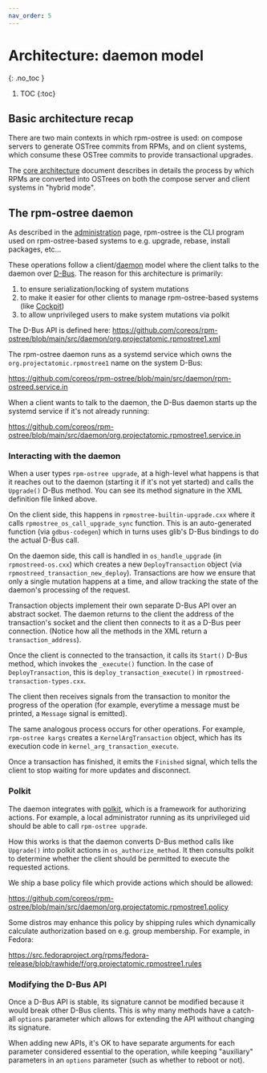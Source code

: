```yaml
---
nav_order: 5
---
```


# Architecture: daemon model
{: .no_toc }

1. TOC
{:toc}

## Basic architecture recap

There are two main contexts in which rpm-ostree is used: on compose servers to
generate OSTree commits from RPMs, and on client systems, which consume these
OSTree commits to provide transactional upgrades.

The [core architecture](architecture-core) document describes in details the
process by which RPMs are converted into OSTrees on both the compose server and
client systems in "hybrid mode".

## The rpm-ostree daemon

As described in the [administration](administrator-handbook) page, rpm-ostree is
the CLI program used on rpm-ostree-based systems to e.g. upgrade, rebase,
install packages, etc...

These operations follow a
client/[daemon](https://en.wikipedia.org/wiki/Daemon_(computing)) model where
the client talks to the daemon over
[D-Bus](https://www.freedesktop.org/wiki/Software/dbus/). The
reason for this architecture is primarily:
1. to ensure serialization/locking of system mutations
2. to make it easier for other clients to manage rpm-ostree-based systems (like
   [Cockpit](https://cockpit-project.org/))
3. to allow unprivileged users to make system mutations via polkit

The D-Bus API is defined here:
https://github.com/coreos/rpm-ostree/blob/main/src/daemon/org.projectatomic.rpmostree1.xml

The rpm-ostree daemon runs as a systemd service which owns the
`org.projectatomic.rpmostree1` name on the system D-Bus:

https://github.com/coreos/rpm-ostree/blob/main/src/daemon/rpm-ostreed.service.in

When a client wants to talk to the daemon, the D-Bus daemon starts up the
systemd service if it's not already running:

https://github.com/coreos/rpm-ostree/blob/main/src/daemon/org.projectatomic.rpmostree1.service.in

### Interacting with the daemon

When a user types `rpm-ostree upgrade`, at a high-level what happens is that it
reaches out to the daemon (starting it if it's not yet started) and calls the
`Upgrade()` D-Bus method. You can see its method signature in the XML definition
file linked above.

On the client side, this happens in `rpmostree-builtin-upgrade.cxx` where it
calls `rpmostree_os_call_upgrade_sync` function. This is an auto-generated
function (via `gdbus-codegen`) which in turns uses glib's D-Bus bindings to do
the actual D-Bus call.

On the daemon side, this call is handled in `os_handle_upgrade` (in
`rpmostreed-os.cxx`) which creates a new `DeployTransaction` object (via
`rpmostreed_transaction_new_deploy`). Transactions are how we ensure that only a
single mutation happens at a time, and allow tracking the state of the daemon's
processing of the request.

Transaction objects implement their own separate D-Bus API over an abstract
socket. The daemon returns to the client the address of the transaction's socket
and the client then connects to it as a D-Bus peer connection. (Notice how all
the methods in the XML return a `transaction_address`).

Once the client is connected to the transaction, it calls its `Start()` D-Bus
method, which invokes the `_execute()` function. In the case of
`DeployTransaction`, this is `deploy_transaction_execute()` in
`rpmostreed-transaction-types.cxx`.

The client then receives signals from the transaction to monitor the progress of
the operation (for example, everytime a message must be printed, a `Message`
signal is emitted).

The same analogous process occurs for other operations. For example, `rpm-ostree
kargs` creates a `KernelArgTransaction` object, which has its execution code in
`kernel_arg_transaction_execute`.

Once a transaction has finished, it emits the `Finished` signal, which tells the
client to stop waiting for more updates and disconnect.

### Polkit

The daemon integrates with
[polkit](https://www.freedesktop.org/software/polkit/docs/latest/polkit.8.html),
which is a framework for authorizing actions. For example, a local administrator
running as its unprivileged uid should be able to call `rpm-ostree upgrade`.

How this works is that the daemon converts D-Bus method calls like `Upgrade()`
into polkit actions in `os_authorize_method`. It then consults polkit to
determine whether the client should be permitted to execute the requested
actions.

We ship a base policy file which provide actions which should be allowed:

https://github.com/coreos/rpm-ostree/blob/main/src/daemon/org.projectatomic.rpmostree1.policy

Some distros may enhance this policy by shipping rules which dynamically
calculate authorization based on e.g. group membership. For example, in
Fedora:

https://src.fedoraproject.org/rpms/fedora-release/blob/rawhide/f/org.projectatomic.rpmostree1.rules

### Modifying the D-Bus API

Once a D-Bus API is stable, its signature cannot be modified because it would
break other D-Bus clients. This is why many methods have a catch-all `options`
parameter which allows for extending the API without changing its signature.

When adding new APIs, it's OK to have separate arguments for each parameter
considered essential to the operation, while keeping "auxiliary" parameters in
an `options` parameter (such as whether to reboot or not).
